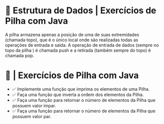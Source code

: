 # 📝 Estrutura de Dados | Exercícios de Pilha com Java

A pilha armazena apenas a posição de uma de suas extremidades (chamada topo), que é o único local onde são realizadas todas as operações de entrada e saída. A operação de entrada de dados (sempre no topo da pilha ) é chamada push e a retirada (também sempre do topo) é chamada pop.

# 📝 | Exercícios de Pilha com Java

- ✅ Implemente uma função que imprima os elementos de uma Pilha.
- ✅ Faça uma função que inverta a ordem dos elementos da Pilha.
- ✅ Faça uma função para retornar o número de elementos da Pilha que possuem valor ímpar.
- ✅ Faça uma função para retornar o número de elementos da Pilha que possuem valor par.

